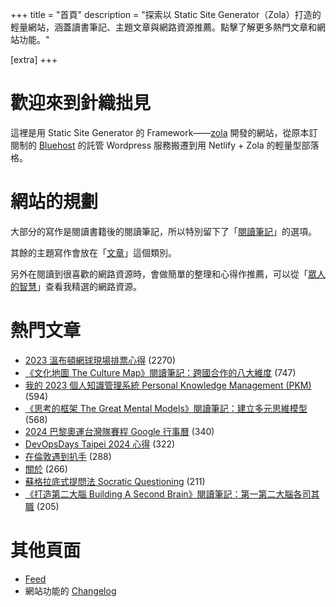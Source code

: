 +++
title = "首頁"
description = "探索以 Static Site Generator（Zola）打造的輕量網站，涵蓋讀書筆記、主題文章與網路資源推薦。點擊了解更多熱門文章和網站功能。"

[extra]
+++

# 歡迎來到針織拙見

這裡是用 Static Site Generator 的 Framework——[zola](https://www.getzola.org/documentation/getting-started/overview/) 開發的網站，從原本訂閱制的 [Bluehost](https://www.bluehost.com/) 的託管 Wordpress 服務搬遷到用 Netlify + Zola 的輕量型部落格。

# 網站的規劃

大部分的寫作是閱讀書籍後的閱讀筆記，所以特別留下了「[閱讀筆記](reading-notes/)」的選項。

其餘的主題寫作會放在「[文章](blog/)」這個類別。

另外在閱讀到很喜歡的網路資源時，會做簡單的整理和心得作推薦，可以從「[眾人的智慧](wistom/)」查看我精選的網路資源。

# 熱門文章
* [2023 溫布頓網球現場排票心得](/blog/2023-wimbledon-tennis/) <span class="view-count">(2270)</span>
* [《文化地圖 The Culture Map》閱讀筆記：跨國合作的八大維度](/reading-notes/the-culture-map/) <span class="view-count">(747)</span>
* [我的 2023 個人知識管理系統 Personal Knowledge Management (PKM)](/blog/2023-personal-knowledge-management/) <span class="view-count">(594)</span>
* [《思考的框架 The Great Mental Models》閱讀筆記：建立多元思維模型](/reading-notes/the-great-mental-models/) <span class="view-count">(568)</span>
* [2024 巴黎奧運台灣隊賽程 Google 行事曆](/blog/2024-olympics-taiwan-calendar/) <span class="view-count">(340)</span>
* [DevOpsDays Taipei 2024 心得](/blog/2024-devopsdays-taipei/) <span class="view-count">(322)</span>
* [在倫敦遇到扒手](/blog/london-pickpocketing/) <span class="view-count">(288)</span>
* [關於](/about/) <span class="view-count">(266)</span>
* [蘇格拉底式提問法 Socratic Questioning](/wisdom/methods/socratic-questioning/) <span class="view-count">(211)</span>
* [《打造第二大腦 Building A Second Brain》閱讀筆記：第一第二大腦各司其職](/reading-notes/building-a-second-brain/) <span class="view-count">(205)</span>


# 其他頁面
* [Feed](/atom.xml)
* 網站功能的 [Changelog](@/changelog/index.md)
